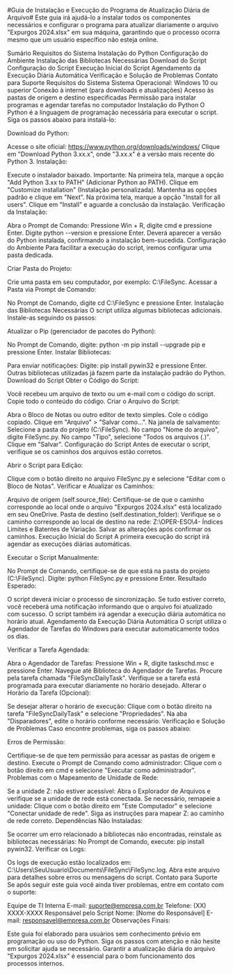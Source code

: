 #Guia de Instalação e Execução do Programa de Atualização Diária de Arquivo#
Este guia irá ajudá-lo a instalar todos os componentes necessários e configurar o programa para atualizar diariamente o arquivo "Expurgos 2024.xlsx" em sua máquina, garantindo que o processo ocorra mesmo que um usuário específico não esteja online.

Sumário
Requisitos do Sistema
Instalação do Python
Configuração do Ambiente
Instalação das Bibliotecas Necessárias
Download do Script
Configuração do Script
Execução Inicial do Script
Agendamento da Execução Diária Automática
Verificação e Solução de Problemas
Contato para Suporte
Requisitos do Sistema
Sistema Operacional: Windows 10 ou superior
Conexão à internet (para downloads e atualizações)
Acesso às pastas de origem e destino especificadas
Permissão para instalar programas e agendar tarefas no computador
Instalação do Python
O Python é a linguagem de programação necessária para executar o script. Siga os passos abaixo para instalá-lo:

Download do Python:

Acesse o site oficial: https://www.python.org/downloads/windows/
Clique em "Download Python 3.xx.x", onde "3.xx.x" é a versão mais recente do Python 3.
Instalação:

Execute o instalador baixado.
Importante: Na primeira tela, marque a opção "Add Python 3.xx to PATH" (Adicionar Python ao PATH).
Clique em "Customize installation" (Instalação personalizada).
Mantenha as opções padrão e clique em "Next".
Na próxima tela, marque a opção "Install for all users".
Clique em "Install" e aguarde a conclusão da instalação.
Verificação da Instalação:

Abra o Prompt de Comando:
Pressione Win + R, digite cmd e pressione Enter.
Digite python --version e pressione Enter.
Deverá aparecer a versão do Python instalada, confirmando a instalação bem-sucedida.
Configuração do Ambiente
Para facilitar a execução do script, iremos configurar uma pasta dedicada.

Criar Pasta do Projeto:

Crie uma pasta em seu computador, por exemplo: C:\FileSync.
Acessar a Pasta via Prompt de Comando:

No Prompt de Comando, digite cd C:\FileSync e pressione Enter.
Instalação das Bibliotecas Necessárias
O script utiliza algumas bibliotecas adicionais. Instale-as seguindo os passos:

Atualizar o Pip (gerenciador de pacotes do Python):

No Prompt de Comando, digite: python -m pip install --upgrade pip e pressione Enter.
Instalar Bibliotecas:

Para enviar notificações:
Digite: pip install pywin32 e pressione Enter.
Outras bibliotecas utilizadas já fazem parte da instalação padrão do Python.
Download do Script
Obter o Código do Script:

Você recebeu um arquivo de texto ou um e-mail com o código do script.
Copie todo o conteúdo do código.
Criar o Arquivo do Script:

Abra o Bloco de Notas ou outro editor de texto simples.
Cole o código copiado.
Clique em "Arquivo" > "Salvar como...".
Na janela de salvamento:
Selecione a pasta do projeto (C:\FileSync).
No campo "Nome do arquivo", digite FileSync.py.
No campo "Tipo", selecione "Todos os arquivos (*.*)".
Clique em "Salvar".
Configuração do Script
Antes de executar o script, verifique se os caminhos dos arquivos estão corretos.

Abrir o Script para Edição:

Clique com o botão direito no arquivo FileSync.py e selecione "Editar com o Bloco de Notas".
Verificar e Atualizar os Caminhos:

Arquivo de origem (self.source_file):
Certifique-se de que o caminho corresponde ao local onde o arquivo "Expurgos 2024.xlsx" está localizado em seu OneDrive.
Pasta de destino (self.destination_folder):
Verifique se o caminho corresponde ao local de destino na rede: Z:\OPER-ESO\4- Índices Limites e Batentes de Variação.
Salvar as alterações após confirmar os caminhos.
Execução Inicial do Script
A primeira execução do script irá agendar as execuções diárias automáticas.

Executar o Script Manualmente:

No Prompt de Comando, certifique-se de que está na pasta do projeto (C:\FileSync).
Digite: python FileSync.py e pressione Enter.
Resultado Esperado:

O script deverá iniciar o processo de sincronização.
Se tudo estiver correto, você receberá uma notificação informando que o arquivo foi atualizado com sucesso.
O script também irá agendar a execução diária automática no horário atual.
Agendamento da Execução Diária Automática
O script utiliza o Agendador de Tarefas do Windows para executar automaticamente todos os dias.

Verificar a Tarefa Agendada:

Abra o Agendador de Tarefas:
Pressione Win + R, digite taskschd.msc e pressione Enter.
Navegue até Biblioteca do Agendador de Tarefas.
Procure pela tarefa chamada "FileSyncDailyTask".
Verifique se a tarefa está programada para executar diariamente no horário desejado.
Alterar o Horário da Tarefa (Opcional):

Se desejar alterar o horário de execução:
Clique com o botão direito na tarefa "FileSyncDailyTask" e selecione "Propriedades".
Na aba "Disparadores", edite o horário conforme necessário.
Verificação e Solução de Problemas
Caso encontre problemas, siga os passos abaixo:

Erros de Permissão:

Certifique-se de que tem permissão para acessar as pastas de origem e destino.
Execute o Prompt de Comando como administrador:
Clique com o botão direito em cmd e selecione "Executar como administrador".
Problemas com o Mapeamento de Unidade de Rede:

Se a unidade Z: não estiver acessível:
Abra o Explorador de Arquivos e verifique se a unidade de rede está conectada.
Se necessário, remapeie a unidade:
Clique com o botão direito em "Este Computador" e selecione "Conectar unidade de rede".
Siga as instruções para mapear Z: ao caminho de rede correto.
Dependências Não Instaladas:

Se ocorrer um erro relacionado a bibliotecas não encontradas, reinstale as bibliotecas necessárias:
No Prompt de Comando, execute: pip install pywin32.
Verificar os Logs:

Os logs de execução estão localizados em: C:\Users\SeuUsuario\Documents\FileSync\FileSync.log.
Abra este arquivo para detalhes sobre erros ou mensagens do script.
Contato para Suporte
Se após seguir este guia você ainda tiver problemas, entre em contato com o suporte:

Equipe de TI Interna
E-mail: suporte@empresa.com.br
Telefone: (XX) XXXX-XXXX
Responsável pelo Script
Nome: [Nome do Responsável]
E-mail: responsavel@empresa.com.br
Observações Finais:

Este guia foi elaborado para usuários sem conhecimento prévio em programação ou uso do Python.
Siga os passos com atenção e não hesite em solicitar ajuda se necessário.
Garantir a atualização diária do arquivo "Expurgos 2024.xlsx" é essencial para o bom funcionamento dos processos internos.
